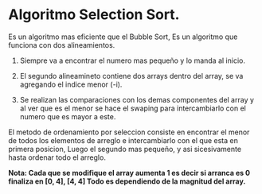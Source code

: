 # Algoritmo Selection Sort.

Es un algoritmo mas eficiente que el Bubble Sort, Es un algoritmo que funciona con dos alineamientos.

1. Siempre va a encontrar el numero mas pequeño y lo manda al inicio.

2. El segundo alineamineto contiene dos arrays dentro del array, se va agregando el indice menor (-i).

3. Se realizan las comparaciones con los demas componentes del array y al ver que es el menor se hace el swaping para intercambiarlo con el numero que es mayor a este.

El metodo de ordenamiento por seleccion consiste en encontrar el menor de todos los elementos de arreglo e intercambiarlo con el que esta en primera posicion, Luego el segundo mas pequeño, y asi sicesivamente hasta ordenar todo el arreglo.

**Nota: Cada que se modifique el array aumenta 1 es decir si arranca es 0 finaliza en [0, 4], [4, 4] Todo es dependiendo de la magnitud del array.**  



